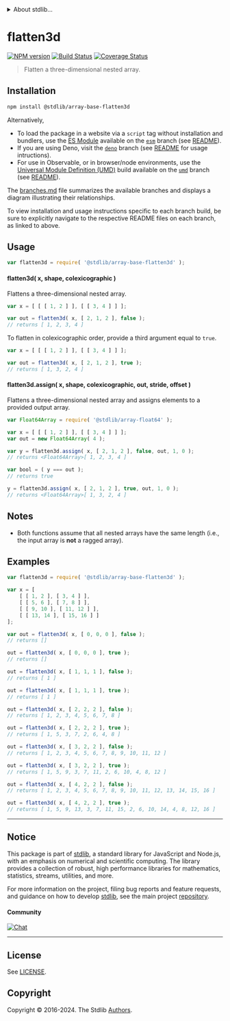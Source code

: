 <!--

@license Apache-2.0

Copyright (c) 2023 The Stdlib Authors.

Licensed under the Apache License, Version 2.0 (the "License");
you may not use this file except in compliance with the License.
You may obtain a copy of the License at

   http://www.apache.org/licenses/LICENSE-2.0

Unless required by applicable law or agreed to in writing, software
distributed under the License is distributed on an "AS IS" BASIS,
WITHOUT WARRANTIES OR CONDITIONS OF ANY KIND, either express or implied.
See the License for the specific language governing permissions and
limitations under the License.

-->


<details>
  <summary>
    About stdlib...
  </summary>
  <p>We believe in a future in which the web is a preferred environment for numerical computation. To help realize this future, we've built stdlib. stdlib is a standard library, with an emphasis on numerical and scientific computation, written in JavaScript (and C) for execution in browsers and in Node.js.</p>
  <p>The library is fully decomposable, being architected in such a way that you can swap out and mix and match APIs and functionality to cater to your exact preferences and use cases.</p>
  <p>When you use stdlib, you can be absolutely certain that you are using the most thorough, rigorous, well-written, studied, documented, tested, measured, and high-quality code out there.</p>
  <p>To join us in bringing numerical computing to the web, get started by checking us out on <a href="https://github.com/stdlib-js/stdlib">GitHub</a>, and please consider <a href="https://opencollective.com/stdlib">financially supporting stdlib</a>. We greatly appreciate your continued support!</p>
</details>

# flatten3d

[![NPM version][npm-image]][npm-url] [![Build Status][test-image]][test-url] [![Coverage Status][coverage-image]][coverage-url] <!-- [![dependencies][dependencies-image]][dependencies-url] -->

> Flatten a three-dimensional nested array.

<section class="installation">

## Installation

```bash
npm install @stdlib/array-base-flatten3d
```

Alternatively,

-   To load the package in a website via a `script` tag without installation and bundlers, use the [ES Module][es-module] available on the [`esm`][esm-url] branch (see [README][esm-readme]).
-   If you are using Deno, visit the [`deno`][deno-url] branch (see [README][deno-readme] for usage intructions).
-   For use in Observable, or in browser/node environments, use the [Universal Module Definition (UMD)][umd] build available on the [`umd`][umd-url] branch (see [README][umd-readme]).

The [branches.md][branches-url] file summarizes the available branches and displays a diagram illustrating their relationships.

To view installation and usage instructions specific to each branch build, be sure to explicitly navigate to the respective README files on each branch, as linked to above.

</section>

<section class="usage">

## Usage

```javascript
var flatten3d = require( '@stdlib/array-base-flatten3d' );
```

#### flatten3d( x, shape, colexicographic )

Flattens a three-dimensional nested array.

```javascript
var x = [ [ [ 1, 2 ] ], [ [ 3, 4 ] ] ];

var out = flatten3d( x, [ 2, 1, 2 ], false );
// returns [ 1, 2, 3, 4 ]
```

To flatten in colexicographic order, provide a third argument equal to `true`.

```javascript
var x = [ [ [ 1, 2 ] ], [ [ 3, 4 ] ] ];

var out = flatten3d( x, [ 2, 1, 2 ], true );
// returns [ 1, 3, 2, 4 ]
```

#### flatten3d.assign( x, shape, colexicographic, out, stride, offset )

Flattens a three-dimensional nested array and assigns elements to a provided output array.

```javascript
var Float64Array = require( '@stdlib/array-float64' );

var x = [ [ [ 1, 2 ] ], [ [ 3, 4 ] ] ];
var out = new Float64Array( 4 );

var y = flatten3d.assign( x, [ 2, 1, 2 ], false, out, 1, 0 );
// returns <Float64Array>[ 1, 2, 3, 4 ]

var bool = ( y === out );
// returns true

y = flatten3d.assign( x, [ 2, 1, 2 ], true, out, 1, 0 );
// returns <Float64Array>[ 1, 3, 2, 4 ]
```

</section>

<!-- /.usage -->

<section class="notes">

## Notes

-   Both functions assume that all nested arrays have the same length (i.e., the input array is **not** a ragged array).

</section>

<!-- /.notes -->

<section class="examples">

## Examples

<!-- eslint no-undef: "error" -->

```javascript
var flatten3d = require( '@stdlib/array-base-flatten3d' );

var x = [
    [ [ 1, 2 ], [ 3, 4 ] ],
    [ [ 5, 6 ], [ 7, 8 ] ],
    [ [ 9, 10 ], [ 11, 12 ] ],
    [ [ 13, 14 ], [ 15, 16 ] ]
];

var out = flatten3d( x, [ 0, 0, 0 ], false );
// returns []

out = flatten3d( x, [ 0, 0, 0 ], true );
// returns []

out = flatten3d( x, [ 1, 1, 1 ], false );
// returns [ 1 ]

out = flatten3d( x, [ 1, 1, 1 ], true );
// returns [ 1 ]

out = flatten3d( x, [ 2, 2, 2 ], false );
// returns [ 1, 2, 3, 4, 5, 6, 7, 8 ]

out = flatten3d( x, [ 2, 2, 2 ], true );
// returns [ 1, 5, 3, 7, 2, 6, 4, 8 ]

out = flatten3d( x, [ 3, 2, 2 ], false );
// returns [ 1, 2, 3, 4, 5, 6, 7, 8, 9, 10, 11, 12 ]

out = flatten3d( x, [ 3, 2, 2 ], true );
// returns [ 1, 5, 9, 3, 7, 11, 2, 6, 10, 4, 8, 12 ]

out = flatten3d( x, [ 4, 2, 2 ], false );
// returns [ 1, 2, 3, 4, 5, 6, 7, 8, 9, 10, 11, 12, 13, 14, 15, 16 ]

out = flatten3d( x, [ 4, 2, 2 ], true );
// returns [ 1, 5, 9, 13, 3, 7, 11, 15, 2, 6, 10, 14, 4, 8, 12, 16 ]
```

</section>

<!-- /.examples -->

<!-- Section for related `stdlib` packages. Do not manually edit this section, as it is automatically populated. -->

<section class="related">

</section>

<!-- /.related -->

<!-- Section for all links. Make sure to keep an empty line after the `section` element and another before the `/section` close. -->


<section class="main-repo" >

* * *

## Notice

This package is part of [stdlib][stdlib], a standard library for JavaScript and Node.js, with an emphasis on numerical and scientific computing. The library provides a collection of robust, high performance libraries for mathematics, statistics, streams, utilities, and more.

For more information on the project, filing bug reports and feature requests, and guidance on how to develop [stdlib][stdlib], see the main project [repository][stdlib].

#### Community

[![Chat][chat-image]][chat-url]

---

## License

See [LICENSE][stdlib-license].


## Copyright

Copyright &copy; 2016-2024. The Stdlib [Authors][stdlib-authors].

</section>

<!-- /.stdlib -->

<!-- Section for all links. Make sure to keep an empty line after the `section` element and another before the `/section` close. -->

<section class="links">

[npm-image]: http://img.shields.io/npm/v/@stdlib/array-base-flatten3d.svg
[npm-url]: https://npmjs.org/package/@stdlib/array-base-flatten3d

[test-image]: https://github.com/stdlib-js/array-base-flatten3d/actions/workflows/test.yml/badge.svg?branch=v0.2.0
[test-url]: https://github.com/stdlib-js/array-base-flatten3d/actions/workflows/test.yml?query=branch:v0.2.0

[coverage-image]: https://img.shields.io/codecov/c/github/stdlib-js/array-base-flatten3d/main.svg
[coverage-url]: https://codecov.io/github/stdlib-js/array-base-flatten3d?branch=main

<!--

[dependencies-image]: https://img.shields.io/david/stdlib-js/array-base-flatten3d.svg
[dependencies-url]: https://david-dm.org/stdlib-js/array-base-flatten3d/main

-->

[chat-image]: https://img.shields.io/gitter/room/stdlib-js/stdlib.svg
[chat-url]: https://app.gitter.im/#/room/#stdlib-js_stdlib:gitter.im

[stdlib]: https://github.com/stdlib-js/stdlib

[stdlib-authors]: https://github.com/stdlib-js/stdlib/graphs/contributors

[umd]: https://github.com/umdjs/umd
[es-module]: https://developer.mozilla.org/en-US/docs/Web/JavaScript/Guide/Modules

[deno-url]: https://github.com/stdlib-js/array-base-flatten3d/tree/deno
[deno-readme]: https://github.com/stdlib-js/array-base-flatten3d/blob/deno/README.md
[umd-url]: https://github.com/stdlib-js/array-base-flatten3d/tree/umd
[umd-readme]: https://github.com/stdlib-js/array-base-flatten3d/blob/umd/README.md
[esm-url]: https://github.com/stdlib-js/array-base-flatten3d/tree/esm
[esm-readme]: https://github.com/stdlib-js/array-base-flatten3d/blob/esm/README.md
[branches-url]: https://github.com/stdlib-js/array-base-flatten3d/blob/main/branches.md

[stdlib-license]: https://raw.githubusercontent.com/stdlib-js/array-base-flatten3d/main/LICENSE

</section>

<!-- /.links -->
